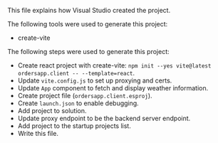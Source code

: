 This file explains how Visual Studio created the project.

The following tools were used to generate this project:
- create-vite

The following steps were used to generate this project:
- Create react project with create-vite: `npm init --yes vite@latest ordersapp.client -- --template=react`.
- Update `vite.config.js` to set up proxying and certs.
- Update `App` component to fetch and display weather information.
- Create project file (`ordersapp.client.esproj`).
- Create `launch.json` to enable debugging.
- Add project to solution.
- Update proxy endpoint to be the backend server endpoint.
- Add project to the startup projects list.
- Write this file.
